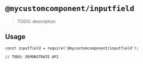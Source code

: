 # `@mycustomcomponent/inputfield`

> TODO: description

## Usage

```
const inputfield = require('@mycustomcomponent/inputfield');

// TODO: DEMONSTRATE API
```
